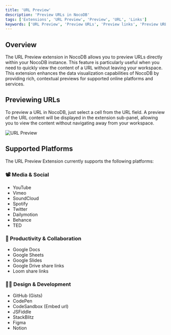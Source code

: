 ```yaml
---
title: 'URL Preview'
description: 'Preview URLs in NocoDB'
tags: ['Extensions', 'URL Preview', 'Preview', 'URL', 'Links']
keywords: ['URL Preview', 'Preview URLs', 'Preview links', 'Preview URL content']
---
```


## Overview

The URL Preview extension in NocoDB allows you to preview URLs directly within your NocoDB instance. This feature is particularly useful when you need to quickly view the content of a URL without leaving your workspace. This extension enhances the data visualization capabilities of NocoDB by providing rich, contextual previews for supported online platforms and services.

## Previewing URLs
To preview a URL in NocoDB, just select a cell from the URL field. A preview of the URL content will be displayed in the extension sub-panel, allowing you to view the content without navigating away from your workspace.

![URL Preview](/img/v2/extensions/url-preview.png)

## Supported Platforms

The URL Preview Extension currently supports the following platforms:

### 📽️ Media & Social

- YouTube
- Vimeo
- SoundCloud
- Spotify
- Twitter
- Dailymotion
- Behance
- TED

### 💼 Productivity & Collaboration

- Google Docs
- Google Sheets
- Google Slides
- Google Drive share links
- Loom share links

### 🧑‍💻 Design & Development

- GitHub (Gists)
- CodePen
- CodeSandbox (Embed url)
- JSFiddle
- StackBlitz
- Figma
- Notion

